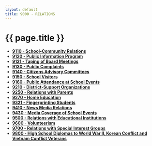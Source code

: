 ```yaml
---
layout: default
title: 9000 - RELATIONS
---
```


{{ page.title }}
================

-   **[9110 - School-Community Relations](po9110.html)**
-   **[9120 - Public Information Program](po9120.html)**
-   **[9121 - Taping of Board Meetings](po9121.html)**
-   **[9130 - Public Complaints](po9130.html)**
-   **[9140 - Citizens Advisory Committees](po9140.html)**
-   **[9150 - School Visitors](po9150.html)**
-   **[9160 - Public Attendance at School Events](po9160.html)**
-   **[9210 - District-Support Organizations](po9210.html)**
-   **[9250 - Relations with Parents](po9250.html)**
-   **[9270 - Home Education](po9270.html)**
-   **[9321 - Fingerprinting Students](po9321.html)**
-   **[9410 - News Media Relations](po9410.html)**
-   **[9430 - Media Coverage of School Events](po9430.html)**
-   **[9500 - Relations with Educational Institutions](po9500.html)**
-   **[9600 - Volunteerism](po9600.html)**
-   **[9700 - Relations with Special Interest Groups](po9700.html)**
-   **[9800 - High School Diplomas to World War II, Korean Conflict and Vietnam Conflict Veterans](po9800.html)**

